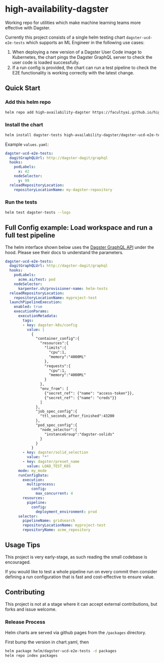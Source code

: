 # high-availability-dagster

Working repo for utilities which make machine learning teams more effective with Dagster.

Currently this project consists of a single helm testing chart `dagster-ucd-e2e-tests` which supports an ML Engineer in the following use cases:
1. When deploying a new version of a Dagster User Code image to Kubernetes, the chart pings the Dagster GraphQL server to check the user code is loaded successfully.
2. If a run config is provided, the chart can run a test pipeline to check the E2E functionality is working correctly with the latest change.

## Quick Start

### Add this helm repo
```sh
helm repo add high-availability-dagster https://facultyai.github.io/high-availability-dagster/packages
```

### Install the chart

```sh
helm install dagster-tests high-availability-dagster/dagster-ucd-e2e-tests -f values.yaml
```

Example `values.yaml`:

```yaml
dagster-ucd-e2e-tests:
  dagitGraphQLUrl: http://dagster-dagit/graphql
  hooks:
    podLabels:
      x: 42
    nodeSelector:
      y: 99
  reloadRepositoryLocation:
    repositoryLocationName: my-dagster-repository
```

### Run the tests
```sh
helm test dagster-tests --logs
```

## Full Config example: Load workspace and run a full test pipeline

The helm interface shown below uses the [Dagster GraphQL API](https://docs.dagster.io/concepts/dagit/graphql) under the hood. Please see their docs to understand the parameters.

```yaml
dagster-ucd-e2e-tests:
  dagitGraphQLUrl: http://dagster-dagit/graphql
  hooks:
    podLabels:
      acme.ai/test: pod
    nodeSelector:
      karpenter.sh/provisioner-name: helm-tests
  reloadRepositoryLocation:
    repositoryLocationName: myproject-test
  launchPipelineExecution:
    enabled: true
    executionParams:
      executionMetadata:
        tags:
        - key: dagster-k8s/config
          value: |
            {
              "container_config":{
                "resources":{
                  "limits":{
                    "cpu":1,
                    "memory":"4000Mi"
                  },
                  "requests":{
                    "cpu":1,
                    "memory":"4000Mi"
                  }
                },
                "env_from": [
                  {"secret_ref": {"name": "access-token"}},
                  {"secret_ref": {"name": "creds"}}
                ]
              },
              "job_spec_config":{
                "ttl_seconds_after_finished":43200
              },
              "pod_spec_config":{
                "node_selector":{
                  "instanceGroup":"dagster-solids"
                }
              }
            }
        - key: dagster/solid_selection
          value: "*"
        - key: dagster/preset_name
          value: LOAD_TEST_K8S
      mode: my_mode
      runConfigData:
        execution:
          multiprocess:
            config:
              max_concurrent: 4
        resources:
          pipeline:
            config:
              deployment_environment: prod
      selector:
        pipelineName: gridsearch
        repositoryLocationName: myproject-test
        repositoryName: acme_repository
```

## Usage Tips

This project is very early-stage, as such reading the small codebase is encouraged.

If you would like to test a whole pipeline run on every commit then consider defining a run configuration that is fast and cost-effective to ensure value.

## Contributing

This project is not at a stage where it can accept external contributions, but forks and issue welcome.

### Release Process

Helm charts are served via github pages from the `/packages` directory.

First bump the version in chart.yaml, then

```sh
helm package helm/dagster-ucd-e2e-tests -d packages
helm repo index packages
```
